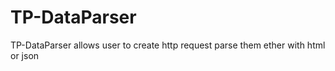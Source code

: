 # TP-DataParser
 TP-DataParser allows user to create http request parse them ether with html or json
